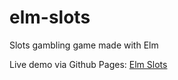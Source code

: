 # elm-slots
Slots gambling game made with Elm 

Live demo via Github Pages: [Elm Slots](https://bethanymarriott.github.io/elm-slots/)
